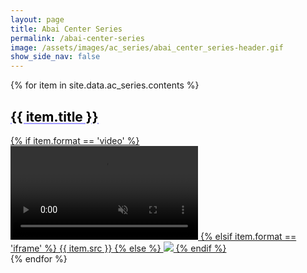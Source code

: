 ```yaml
---
layout: page
title: Abai Center Series
permalink: /abai-center-series
image: /assets/images/ac_series/abai_center_series-header.gif
show_side_nav: false
---
```


<style>
.media-link {
color: black;
text-decoration: underline !important;
text-decoration-color: #a29bfe !important;
text-decoration-style: solid !important;
font-weight: bold;
}
</style>

{% for item in site.data.ac_series.contents %}
<div class="row m-2 mb-5">
  <div class="col-sm-12 col-md-9">
  <div id="{{ item.id }}"></div>
    <a href="{%if item.href %} {{ item.href }} {% else %} {% endif %}" target="_blank">
<h2 class="media-link">{{ item.title }}</h2>
  <div class="usa-embed-container" aria-label="16:9">
  {% if item.format == 'video' %}
  <video class="card-img-top" autoplay controls playsinline="playsinline" muted="muted">
  <source src="{{ item.src }}" muted="muted" loop="loop" type="video/mp4">
  </video>
 {% elsif item.format == 'iframe' %}
  {{ item.src }}
  {% else %}
  <img src="{{ item.src }}"/>
  {% endif %}
  </div></a>
  </div>
</div>
{% endfor %}
